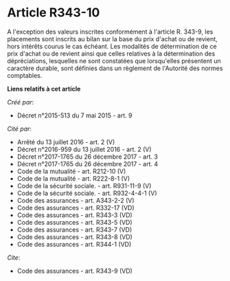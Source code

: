 # Article R343-10

A l'exception des valeurs inscrites conformément à l'article R. 343-9, les placements sont inscrits au bilan sur la base du
prix d'achat ou de revient, hors intérêts courus le cas échéant. Les modalités de détermination de ce prix d'achat ou de
revient ainsi que celles relatives à la détermination des dépréciations, lesquelles ne sont constatées que lorsqu'elles
présentent un caractère durable, sont définies dans un règlement de l'Autorité des normes comptables.

**Liens relatifs à cet article**

_Créé par_:

  - Décret n°2015-513 du 7 mai 2015 - art. 9

_Cité par_:

  - Arrêté du 13 juillet 2016 - art. 2 (V)
  - Décret n°2016-959 du 13 juillet 2016 - art. 2 (V)
  - Décret n°2017-1765 du 26 décembre 2017 - art. 3
  - Décret n°2017-1765 du 26 décembre 2017 - art. 4
  - Code de la mutualité - art. R212-10 (V)
  - Code de la mutualité - art. R222-8-1 (V)
  - Code de la sécurité sociale. - art. R931-11-9 (V)
  - Code de la sécurité sociale. - art. R932-4-4-1 (V)
  - Code des assurances - art. A343-2-2 (V)
  - Code des assurances - art. R332-17 (VD)
  - Code des assurances - art. R343-3 (VD)
  - Code des assurances - art. R343-5 (VD)
  - Code des assurances - art. R343-7 (VD)
  - Code des assurances - art. R343-8 (VD)
  - Code des assurances - art. R344-1 (VD)

_Cite_:

  - Code des assurances - art. R343-9 (VD)

